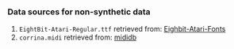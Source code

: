 ### Data sources for non-synthetic data

1. `EightBit-Atari-Regular.ttf` retrieved from:  [Eighbit-Atari-Fonts](https://github.com/a8bit/EightBit-Atari-Fonts)
2. `corrina.midi` retrieved from: [mididb](https://www.mididb.com/brooks-dunn/corinna-corinna-midi/)
